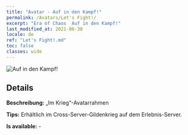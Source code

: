 ```yaml
---
title: "Avatar - Auf in den Kampf!"
permalink: /Avatars/Let's Fight!/
excerpt: "Era of Chaos  Auf in den Kampf!"
last_modified_at: 2021-06-30
locale: de
ref: "Let's Fight!.md"
toc: false
classes: wide
---
```

 ![Auf in den Kampf!](/images/a/avatarFrame_84.png)

## Details

 **Beschreibung:** „Im Krieg“-Avatarrahmen 

 **Tips:** Erhältlich im Cross-Server-Gildenkrieg auf dem Erlebnis-Server. 

 **Is available:**  - 

